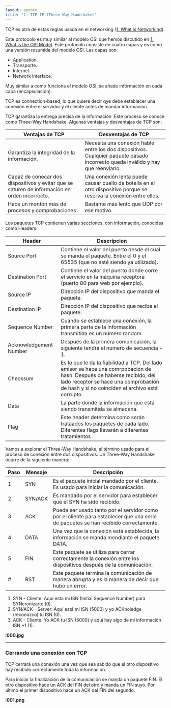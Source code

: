 ```yaml
---
layout: apunte
title: "2. TCP-IP (Three-Way Handshake)"
---
```


TCP es otra de estas reglas usada en el networking ([1. What is Networking](/apuntes/thm/0-pre-career/1-pre-security/2-network-fundamentals/1-what-is-networking/1-what-is-networking/)).

Este protocolo es muy similar al modelo OSI que hemos discutido en [1. What is the OSI Model](/apuntes/thm/0-pre-career/1-pre-security/2-network-fundamentals/3-osi-model/1-what-is-the-osi-model/). Este protocolo consiste de cuatro capas y es como una versión resumida del modelo OSI. Las capas son:

- Application.
- Transporte.
- Internet.
- Network Interface.

Muy similar a como funciona el modelo OSI, se añade información en cada capa (encapsulación).

TCP es connection-based, lo que quiere decir qye debe establecer una conexión entre el servidor y el cliente antes de mandar información.

TCP garantiza la entrega precisa de la información. Este proceso se conoce como Three-Way Handshake. Algunas ventajas y desventajas de TCP son:

| **Ventajas de TCP**                                                                           | **Desventajas de TCP**                                                                                                            |
| --------------------------------------------------------------------------------------------- | --------------------------------------------------------------------------------------------------------------------------------- |
| Garantiza la integridad de la información.                                                    | Necesita una conexión fiable entre los dos dispositivos. Cualquier paquete pasado incorrecto queda inválido y hay que reenviarlo. |
| Capaz de conecar dos dispositivos y evitar que se saturen de información en orden incorrecto. | Una conexión lenta puede causar cuello de botella en el otro dispositivo porque se reserva la conexión entre ellos.               |
| Hace un montón más de procesos y comprobaciones                                               | Bastante más lento que UDP por ese motivo.                                                                                        |
Los paquetes TCP contienen varias secciones, con información, conocidas como Headers:

| Header                 | Descripcion                                                                                                                                                                                                        |
| ---------------------- | ------------------------------------------------------------------------------------------------------------------------------------------------------------------------------------------------------------------ |
| Source Port            | Contiene el valor del puerto desde el cual se manda el paquete. Entre el 0 y el 65535 (que no esté siendo ya utilizado).                                                                                           |
| Destination Port       | Contiene el valor del puerto donde corre el servicio en la máquina receptora (puerto 80 para web por ejemplo).                                                                                                     |
| Source IP              | Dirección IP del dispositivo que manda el paquete.                                                                                                                                                                 |
| Destination IP         | Dirección IP del dispositivo que recibe el paquete.                                                                                                                                                                |
| Sequence Number        | Cuando se establece una conexión, la primera parte de la información transmitida es un número random.                                                                                                              |
| Acknowledgement Number | Después de la primera comunicación, la siguiente tendrá el numero de secuencia + 1.                                                                                                                                |
| Checksum               | Es lo que le da la fiabilidad a TCP. Del lado emisor se hace una comrpobación de hash. Después de haberse recibido, del lado receptor se hace una comprobación de hash y si no coinciden el archivo está corrupto. |
| Data                   | La parte donde la información que está siendo transmitida se almacena.                                                                                                                                             |
| Flag                   | Este header determina como serán trataados los paquetes de cada lado. Diferentes flags llevarán a diferentes tratamientos                                                                                          |
Vamos a explorar el Three-Way Handshake, el término usado para el proceso de conexión entre dos dispositivos. Un Three-Way Handshake ocurre de la siguiente manera:

| **Paso** | **Mensaje** | **Descripción**                                                                                                                    |
| -------- | ----------- | ---------------------------------------------------------------------------------------------------------------------------------- |
| 1        | SYN         | Es el paquete inicial mandado por el cliente. Es usado para iniciar la comunicación.                                               |
| 2        | SYN/ACK     | Es mandado por el servidor para establecer que el SYN ha sido recibido.                                                            |
| 3        | ACK         | Puede ser usado tanto por el servidor como por el cliente para establecer que una serie de paquetes se han recibido correctamente. |
| 4        | DATA        | Una vez que la conexión está establecida, la información se manda mendiante el paquete DATA.                                       |
| 5        | FIN         | Este paquete se utiliza para cerrar correctamente la conexión entre los dispositivos después de la comunicación.                   |
| #        | RST         | Este paquete termina la comunicación de manera abrupta y es la manera de decir que hubo un error.                                  |
1. SYN - Cliente: Aquí esta mi ISN (Initial Sequence Number) para SYNcronizarte (0).
2. SYN/ACK - Server: Aquí está mi ISN (5000) y yo ACKnoledge (reconozco) tu ISN (0).
3. ACK - Cliente: Yo ACK tu ISN (5000) y aquí hay algo de mi información ISN +1 (1).

!**000.jpg**

------------------------
<h3>Cerrando una conexión con TCP</h3>
TCP cerrará una conexión una vez que sea sabido que el otro dispositivo hay recibido correctamente toda la información.

Para iniciar la finalización de la comunicación se manda un paquete FIN. El otro dispositivo hace un ACK del FIN del otro y manda un FIN suyo. Por último el primer dispositivo hace un ACK del FIN del segundo.

!**001.png**
